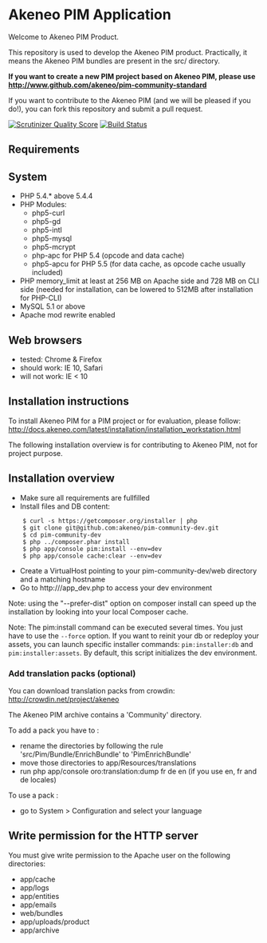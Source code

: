 Akeneo PIM Application
======================
Welcome to Akeneo PIM Product.

This repository is used to develop the Akeneo PIM product.
Practically, it means the Akeneo PIM bundles are present in the src/ directory.

**If you want to create a new PIM project based on Akeneo PIM, please use http://www.github.com/akeneo/pim-community-standard**

If you want to contribute to the Akeneo PIM (and we will be pleased if you do!), you can fork
this repository and submit a pull request.

[![Scrutinizer Quality Score](https://scrutinizer-ci.com/g/akeneo/pim-community-dev/badges/quality-score.png?s=05ef3d5d2bbfae2f9a659060b21711d275f0c1ff)](https://scrutinizer-ci.com/g/akeneo/pim-community-dev/) [![Build Status](https://travis-ci.org/akeneo/pim-community-dev.png?branch=master)](https://travis-ci.org/akeneo/pim-community-dev)

Requirements
------------
## System
 - PHP 5.4.* above 5.4.4
 - PHP Modules:
    - php5-curl
    - php5-gd
    - php5-intl
    - php5-mysql
    - php5-mcrypt
    - php-apc for PHP 5.4 (opcode and data cache)
    - php5-apcu for PHP 5.5 (for data cache, as opcode cache usually included)
 - PHP memory_limit at least at 256 MB on Apache side and 728 MB on CLI side (needed for installation, can be lowered to 512MB after installation for PHP-CLI)
 - MySQL 5.1 or above
 - Apache mod rewrite enabled

## Web browsers
 - tested: Chrome & Firefox
 - should work: IE 10, Safari
 - will not work: IE < 10

Installation instructions
-------------------------
To install Akeneo PIM for a PIM project or for evaluation, please follow:
http://docs.akeneo.com/latest/installation/installation_workstation.html

The following installation overview is for contributing to Akeneo PIM, not for project purpose.

## Installation overview
* Make sure all requirements are fullfilled
* Install files and DB content:

````
    $ curl -s https://getcomposer.org/installer | php
    $ git clone git@github.com:akeneo/pim-community-dev.git
    $ cd pim-community-dev
    $ php ../composer.phar install
    $ php app/console pim:install --env=dev
    $ php app/console cache:clear --env=dev
````

* Create a VirtualHost pointing to your pim-community-dev/web directory and a matching hostname
* Go to http://<my-hostname>/app_dev.php to access your dev environment

Note: using the "--prefer-dist" option on composer install can speed up
the installation by looking into your local Composer cache.

Note: The pim:install command can be executed several times. You just have to use the `--force` option.
If you want to reinit your db or redeploy your assets, you can launch specific installer commands:
`pim:installer:db` and `pim:installer:assets`.
By default, this script initializes the dev environment.

### Add translation packs (optional)

You can download translation packs from crowdin: http://crowdin.net/project/akeneo

The Akeneo PIM archive contains a 'Community' directory.

To add a pack you have to :
* rename the directories by following the rule 'src/Pim/Bundle/EnrichBundle' to 'PimEnrichBundle'
* move those directories to app/Resources/translations
* run php app/console oro:translation:dump fr de en (if you use en, fr and de locales)

To use a pack :
* go to System > Configuration and select your language

Write permission for the HTTP server
------------------------------------

You must give write permission to the Apache user on the following directories:
- app/cache
- app/logs
- app/entities
- app/emails
- web/bundles
- app/uploads/product
- app/archive


